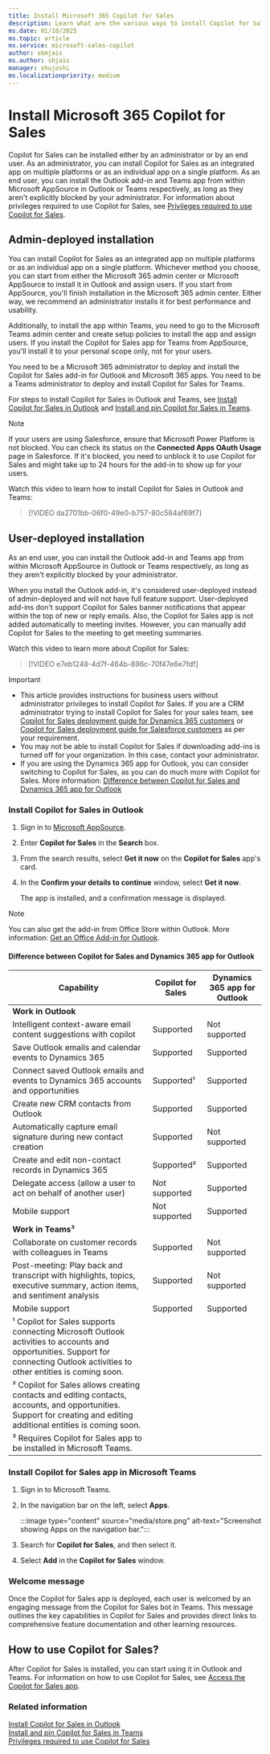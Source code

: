 ```yaml
---
title: Install Microsoft 365 Copilot for Sales
description: Learn what are the various ways to install Copilot for Sales
ms.date: 01/10/2025
ms.topic: article
ms.service: microsoft-sales-copilot
author: sbmjais
ms.author: shjais
manager: shujoshi
ms.localizationpriority: medium
---
```


# Install Microsoft 365 Copilot for Sales

Copilot for Sales can be installed either by an administrator or by an end user. As an administrator, you can install Copilot for Sales as an integrated app on multiple platforms or as an individual app on a single platform. As an end user, you can install the Outlook add-in and Teams app from within Microsoft AppSource in Outlook or Teams respectively, as long as they aren't explicitly blocked by your administrator. For information about privileges required to use Copilot for Sales, see [Privileges required to use Copilot for Sales](privileges.md).

## Admin-deployed installation

You can install Copilot for Sales as an integrated app on multiple platforms or as an individual app on a single platform. Whichever method you choose, you can start from either the Microsoft 365 admin center or Microsoft AppSource to install it in Outlook and assign users. If you start from AppSource, you'll finish installation in the Microsoft 365 admin center. Either way, we recommend an administrator installs it for best performance and usability.  

Additionally, to install the app within Teams, you need to go to the Microsoft Teams admin center and create setup policies to install the app and assign users. If you install the Copilot for Sales app for Teams from AppSource, you'll install it to your personal scope only, not for your users.

You need to be a Microsoft 365 administrator to deploy and install the Copilot for Sales add-in for Outlook and Microsoft 365 apps. You need to be a Teams administrator to deploy and install Copilot for Sales for Teams.

For steps to install Copilot for Sales in Outlook and Teams, see [Install Copilot for Sales in Outlook](install-viva-sales-as-an-integrated-app.md) and [Install and pin Copilot for Sales in Teams](install-pin-viva-sales-teams.md).

> [!NOTE]
> If your users are using Salesforce, ensure that Microsoft Power Platform is not blocked. You can check its status on the **Connected Apps OAuth Usage** page in Salesforce. If it's blocked, you need to unblock it to use Copilot for Sales and might take up to 24 hours for the add-in to show up for your users.

Watch this video to learn how to install Copilot for Sales in Outlook and Teams:

> [!VIDEO da2701bb-06f0-49e0-b757-80c584af69f7]

## User-deployed installation

As an end user, you can install the Outlook add-in and Teams app from within Microsoft AppSource in Outlook or Teams respectively, as long as they aren't explicitly blocked by your administrator. 

When you install the Outlook add-in, it's considered user-deployed instead of admin-deployed and will not have full feature support. User-deployed add-ins don't support Copilot for Sales banner notifications that appear within the top of new or reply emails. Also, the Copilot for Sales app is not added automatically to meeting invites. However, you can manually add Copilot for Sales to the meeting to get meeting summaries.

Watch this video to learn more about Copilot for Sales:

> [!VIDEO e7eb1248-4d7f-464b-896c-70f47e6e7fdf]

> [!IMPORTANT]
>
> - This article provides instructions for business users without administrator privileges to install Copilot for Sales. If you are a CRM administrator trying to install Copilot for Sales for your sales team, see [Copilot for Sales deployment guide for Dynamics 365 customers](deploy-viva-sales-d365.md) or [Copilot for Sales deployment guide for Salesforce customers](deploy-viva-sales-sf.md) as per your requirement.
> - You may not be able to install Copilot for Sales if downloading add-ins is turned off for your organization. In this case, contact your administrator.
> - If you are using the Dynamics 365 app for Outlook, you can consider switching to Copilot for Sales, as you can do much more with Copilot for Sales. More information: [Difference between Copilot for Sales and Dynamics 365 app for Outlook](#difference-between-copilot-for-sales-and-dynamics-365-app-for-outlook)

### Install Copilot for Sales in Outlook

1. Sign in to [Microsoft AppSource](https://appsource.microsoft.com/home).

1. Enter **Copilot for Sales** in the **Search** box.

1. From the search results, select **Get it now** on the **Copilot for Sales** app's card.

1. In the **Confirm your details to continue** window, select **Get it now**.

    The app is installed, and a confirmation message is displayed.

> [!NOTE]
> You can also get the add-in from Office Store within Outlook. More information: [Get an Office Add-in for Outlook](https://support.microsoft.com/office/get-an-office-add-in-for-outlook-1ee261f9-49bf-4ba6-b3e2-2ba7bcab64c8).

#### Difference between Copilot for Sales and Dynamics 365 app for Outlook

| Capability | Copilot for Sales | Dynamics 365 app for Outlook |
|------------|---------------|------------------------------|
| **Work in Outlook**        |               |              | 
| Intelligent context-aware email content suggestions with copilot  | Supported    | Not supported          |
| Save Outlook emails and calendar events to Dynamics 365   | Supported     | Supported       |
| Connect saved Outlook emails and events to Dynamics 365 accounts and opportunities  | Supported¹    | Supported      |
| Create new CRM contacts from Outlook   | Supported     | Supported    |
| Automatically capture email signature during new contact creation | Supported     | Not supported                |
| Create and edit non-contact records in Dynamics 365     | Supported²    | Supported      |
| Delegate access (allow a user to act on behalf of another user)    | Not supported | Supported    |
| Mobile support | Not supported | Supported |
| **Work in Teams³**   |               |               |
| Collaborate on customer records with colleagues in Teams    | Supported     | Not supported    |
| Post-meeting: Play back and transcript with highlights, topics, executive summary, action items, and sentiment analysis  | Supported     | Not supported    |
| Mobile support | Supported | Supported |
| ¹ Copilot for Sales supports connecting Microsoft Outlook activities to accounts and opportunities. Support for connecting Outlook activities to other entities is coming soon. | | |
| ² Copilot for Sales allows creating contacts and editing contacts, accounts, and opportunities. Support for creating and editing additional entities is coming soon. | | |
|³ Requires Copilot for Sales app to be installed in Microsoft Teams.  |               |                              |      

### Install Copilot for Sales app in Microsoft Teams

1. Sign in to Microsoft Teams.  
1. In the navigation bar on the left, select **Apps**.

    :::image type="content" source="media/store.png" alt-text="Screenshot showing Apps on the navigation bar.":::

1. Search for **Copilot for Sales**, and then select it.  
1. Select **Add** in the **Copilot for Sales** window.

### Welcome message

Once the Copilot for Sales app is deployed, each user is welcomed by an engaging message from the Copilot for Sales bot in Teams. This message outlines the key capabilities in Copilot for Sales and provides direct links to comprehensive feature documentation and other learning resources.

## How to use Copilot for Sales?

After Copilot for Sales is installed, you can start using it in Outlook and Teams. For information on how to use Copilot for Sales, see [Access the Copilot for Sales app](open-app.md).

### Related information

[Install Copilot for Sales in Outlook](install-viva-sales-as-an-integrated-app.md)<br>
[Install and pin Copilot for Sales in Teams](install-pin-viva-sales-teams.md)<br>
[Privileges required to use Copilot for Sales](privileges.md)
